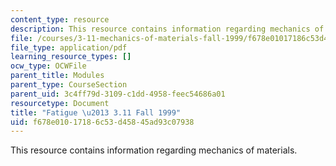 ```yaml
---
content_type: resource
description: This resource contains information regarding mechanics of materials.
file: /courses/3-11-mechanics-of-materials-fall-1999/f678e01017186c53d45845ad93c07938_MIT3_11F99_fatigue.pdf
file_type: application/pdf
learning_resource_types: []
ocw_type: OCWFile
parent_title: Modules
parent_type: CourseSection
parent_uid: 3c4ff79d-3109-c1dd-4958-feec54686a01
resourcetype: Document
title: "Fatigue \u2013 3.11 Fall 1999"
uid: f678e010-1718-6c53-d458-45ad93c07938
---
```

This resource contains information regarding mechanics of materials.


